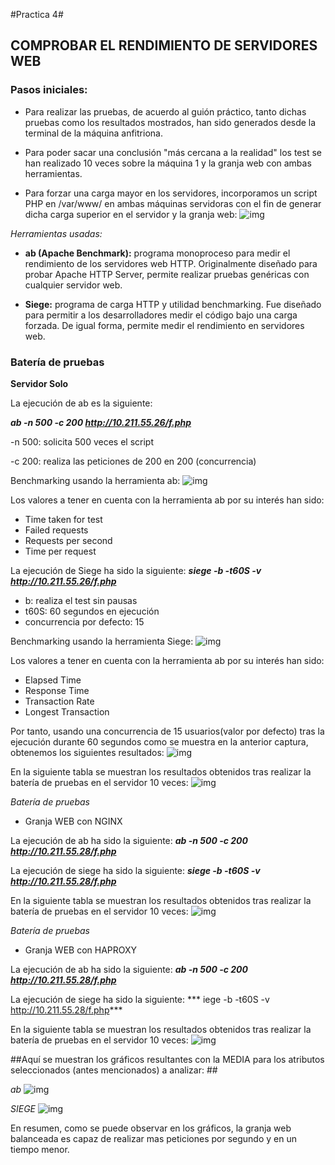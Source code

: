 #Practica 4#

## COMPROBAR EL RENDIMIENTO DE SERVIDORES WEB ##

### Pasos iniciales: ###

- Para realizar las pruebas, de acuerdo al guión práctico, tanto dichas pruebas como los resultados mostrados, han sido generados desde la terminal de la máquina anfitriona.

- Para poder sacar una conclusión "más cercana a la realidad" los test se han realizado 10 veces sobre la máquina 1 y la granja web con ambas herramientas.

- Para forzar una carga mayor en los servidores, incorporamos un script PHP en /var/www/ en ambas máquinas servidoras con el fin de generar dicha carga superior en el servidor y la granja web:
![img](https://github.com/nachobit/ETSIIT/blob/master/swap1415/practica4/granja1.png)


*Herramientas usadas:*

- **ab (Apache Benchmark):** programa monoproceso para medir el rendimiento de los servidores web HTTP. Originalmente diseñado para probar Apache HTTP Server, permite realizar pruebas genéricas con cualquier servidor web.

- **Siege:** programa de carga HTTP y utilidad benchmarking. Fue diseñado para permitir a los desarrolladores medir el código bajo una carga forzada. De igual forma, permite medir el rendimiento en servidores web.


### Batería de pruebas ###
**Servidor Solo**

La ejecución de ab es la siguiente:

***ab -n 500 -c 200 http://10.211.55.26/f.php***

-n 500: solicita 500 veces el script

-c 200: realiza las peticiones de 200 en 200 (concurrencia)

Benchmarking usando la herramienta ab:
![img](https://github.com/nachobit/ETSIIT/blob/master/swap1415/practica4/ab1_mac.png)

Los valores a tener en cuenta con la herramienta ab por su interés han sido:
* Time taken for test
* Failed requests
* Requests per second
* Time per request

La ejecución de Siege ha sido la siguiente:
 ***siege -b -t60S -v http://10.211.55.26/f.php***

- b: realiza el test sin pausas
- t60S: 60 segundos en ejecución
- concurrencia por defecto: 15

Benchmarking usando la herramienta Siege:
![img](https://github.com/nachobit/ETSIIT/blob/master/swap1415/practica4/siege1.png)

Los valores a tener en cuenta con la herramienta ab por su interés han sido:
* Elapsed Time
* Response Time
* Transaction Rate
* Longest Transaction

Por tanto, usando una concurrencia de 15 usuarios(valor por defecto) tras la ejecución durante 60 segundos como se muestra en la anterior captura, obtenemos los siguientes resultados:
![img](https://github.com/nachobit/ETSIIT/blob/master/swap1415/practica4/siege2.png)


En la siguiente tabla se muestran los resultados obtenidos tras realizar la batería de pruebas en el servidor 10 veces:
![img](https://github.com/nachobit/ETSIIT/blob/master/swap1415/practica4/ssolo.png)


*Batería de pruebas*
- Granja WEB con NGINX

La ejecución de ab ha sido la siguiente:
***ab -n 500 -c 200 http://10.211.55.28/f.php***

La ejecución de siege ha sido la siguiente:
***siege -b -t60S -v http://10.211.55.28/f.php***

En la siguiente tabla se muestran los resultados obtenidos tras realizar la batería de pruebas en el servidor 10 veces:
![img](https://github.com/nachobit/ETSIIT/blob/master/swap1415/practica4/nginx.png)


*Batería de pruebas*
- Granja WEB con HAPROXY

La ejecución de ab ha sido la siguiente:
***ab -n 500 -c 200 http://10.211.55.28/f.php***

La ejecución de siege ha sido la siguiente:
*** iege -b -t60S -v http://10.211.55.28/f.php***

En la siguiente tabla se muestran los resultados obtenidos tras realizar la batería de pruebas en el servidor 10 veces:
![img](https://github.com/nachobit/ETSIIT/blob/master/swap1415/practica4/haproxy.png)


##Aquí se muestran los gráficos resultantes con la MEDIA para los atributos seleccionados (antes mencionados) a analizar: ##

*ab*
![img](https://github.com/nachobit/ETSIIT/blob/master/swap1415/practica4/barra1.png)

*SIEGE*
![img](https://github.com/nachobit/ETSIIT/blob/master/swap1415/practica4/barra2.png)

En resumen, como se puede observar en los gráficos, la granja web balanceada es capaz de realizar mas peticiones por segundo y en un tiempo menor.